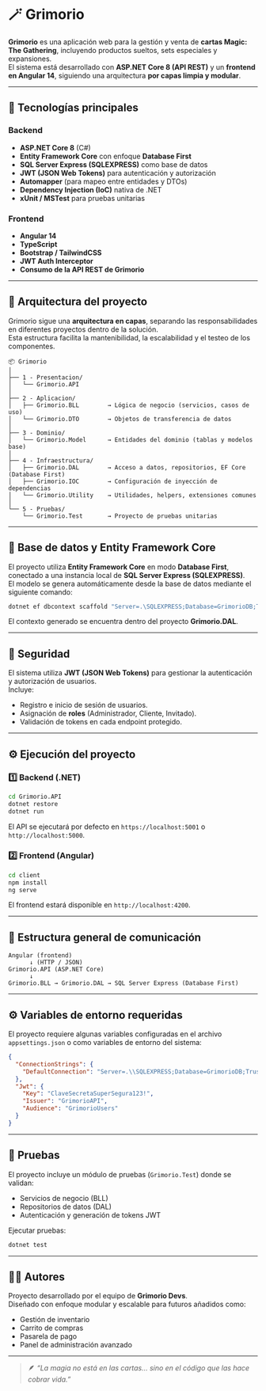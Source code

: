 # 🪄 Grimorio

**Grimorio** es una aplicación web para la gestión y venta de **cartas Magic: The Gathering**, incluyendo productos sueltos, sets especiales y expansiones.  
El sistema está desarrollado con **ASP.NET Core 8 (API REST)** y un **frontend en Angular 14**, siguiendo una arquitectura **por capas limpia y modular**.

---

## 🚀 Tecnologías principales

### Backend
- **ASP.NET Core 8** (C#)
- **Entity Framework Core** con enfoque **Database First**
- **SQL Server Express (SQLEXPRESS)** como base de datos
- **JWT (JSON Web Tokens)** para autenticación y autorización
- **Automapper** (para mapeo entre entidades y DTOs)
- **Dependency Injection (IoC)** nativa de .NET
- **xUnit / MSTest** para pruebas unitarias

### Frontend
- **Angular 14**
- **TypeScript**
- **Bootstrap / TailwindCSS**
- **JWT Auth Interceptor**
- **Consumo de la API REST de Grimorio**

---

## 🧱 Arquitectura del proyecto

Grimorio sigue una **arquitectura en capas**, separando las responsabilidades en diferentes proyectos dentro de la solución.  
Esta estructura facilita la mantenibilidad, la escalabilidad y el testeo de los componentes.

```
📦 Grimorio
│
├── 1 - Presentacion/
│   └── Grimorio.API
│
├── 2 - Aplicacion/
│   ├── Grimorio.BLL        → Lógica de negocio (servicios, casos de uso)
│   └── Grimorio.DTO        → Objetos de transferencia de datos
│
├── 3 - Dominio/
│   └── Grimorio.Model      → Entidades del dominio (tablas y modelos base)
│
├── 4 - Infraestructura/
│   ├── Grimorio.DAL        → Acceso a datos, repositorios, EF Core (Database First)
│   ├── Grimorio.IOC        → Configuración de inyección de dependencias
│   └── Grimorio.Utility    → Utilidades, helpers, extensiones comunes
│
└── 5 - Pruebas/
    └── Grimorio.Test       → Proyecto de pruebas unitarias
```

---

## 🧩 Base de datos y Entity Framework Core

El proyecto utiliza **Entity Framework Core** en modo **Database First**, conectado a una instancia local de **SQL Server Express (SQLEXPRESS)**.  
El modelo se genera automáticamente desde la base de datos mediante el siguiente comando:

```bash
dotnet ef dbcontext scaffold "Server=.\SQLEXPRESS;Database=GrimorioDB;Trusted_Connection=True;TrustServerCertificate=True" Microsoft.EntityFrameworkCore.SqlServer -o Models -c GrimorioContext -f
```

El contexto generado se encuentra dentro del proyecto **Grimorio.DAL**.

---

## 🔐 Seguridad

El sistema utiliza **JWT (JSON Web Tokens)** para gestionar la autenticación y autorización de usuarios.  
Incluye:
- Registro e inicio de sesión de usuarios.
- Asignación de **roles** (Administrador, Cliente, Invitado).
- Validación de tokens en cada endpoint protegido.

---

## ⚙️ Ejecución del proyecto

### 1️⃣ Backend (.NET)
```bash
cd Grimorio.API
dotnet restore
dotnet run
```
El API se ejecutará por defecto en `https://localhost:5001` o `http://localhost:5000`.

### 2️⃣ Frontend (Angular)
```bash
cd client
npm install
ng serve
```
El frontend estará disponible en `http://localhost:4200`.

---

## 🧩 Estructura general de comunicación

```
Angular (frontend)
      ↓ (HTTP / JSON)
Grimorio.API (ASP.NET Core)
      ↓
Grimorio.BLL → Grimorio.DAL → SQL Server Express (Database First)
```

---

## ⚙️ Variables de entorno requeridas

El proyecto requiere algunas variables configuradas en el archivo `appsettings.json` o como variables de entorno del sistema:

```json
{
  "ConnectionStrings": {
    "DefaultConnection": "Server=.\\SQLEXPRESS;Database=GrimorioDB;Trusted_Connection=True;TrustServerCertificate=True"
  },
  "Jwt": {
    "Key": "ClaveSecretaSuperSegura123!",
    "Issuer": "GrimorioAPI",
    "Audience": "GrimorioUsers"
  }
}
```

---

## 🧪 Pruebas

El proyecto incluye un módulo de pruebas (`Grimorio.Test`) donde se validan:
- Servicios de negocio (BLL)
- Repositorios de datos (DAL)
- Autenticación y generación de tokens JWT

Ejecutar pruebas:
```bash
dotnet test
```

---

## 🧑‍💻 Autores

Proyecto desarrollado por el equipo de **Grimorio Devs**.  
Diseñado con enfoque modular y escalable para futuros añadidos como:
- Gestión de inventario
- Carrito de compras
- Pasarela de pago
- Panel de administración avanzado

---

> 🪶 *“La magia no está en las cartas… sino en el código que las hace cobrar vida.”*
